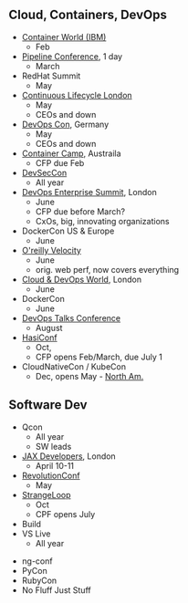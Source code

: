 ## Cloud, Containers, DevOps

* [Container World (IBM)](https://tmt.knect365.com/container-world/)
  - Feb
* [Pipeline Conference](https://pipelineconf.info/), 1 day
  - March
* RedHat Summit
  - May
* [Continuous Lifecycle London](https://continuouslifecycle.london)
  - May
  - CEOs and down
* [DevOps Con](devopsconference.de), Germany
  - May
  - CEOs and down
* [Container Camp](https://2018.container.camp/au/schedule/), Austraila
  - CFP due Feb
* [DevSecCon](https://www.devseccon.com/call-for-proposals/)
  - All year
* [DevOps Enterprise Summit](https://events.itrevolution.com/eur/), London
  - June 
  - CFP due before March?
  - CxOs, big, innovating organizations
* DockerCon US & Europe
  - June
* [O'reilly Velocity](conferences.oreilly.com/velocity/vl-ca)
  - June
  - orig. web perf, now covers everything
* [Cloud & DevOps World](https://tmt.knect365.com/cloud-devops-world/), London
  - June
* DockerCon
  - June
* [DevOps Talks Conference](http://devopstalks.com/submit_talk.html)
  - August
* [HasiConf](https://www.hashiconf.com/call-for-proposals.html)
  - Oct, 
  - CFP opens Feb/March, due July 1
* CloudNativeCon / KubeCon
  - Dec, opens May - [North Am.](https://events.linuxfoundation.org/events/kubecon-cloudnativecon-north-america-2018/program/call-for-proposals-cfp/)

## Software Dev

* Qcon
  - All year
  - SW leads
* [JAX Developers](https://devops.jaxlondon.com/), London
  - April 10-11
* [RevolutionConf](https://revolutionconf.com/)
  - May
* [StrangeLoop](https://www.thestrangeloop.com/cfp.html)
  - Oct
  - CPF opens July
* Build
* VS Live
  - All year
- ng-conf
- PyCon
- RubyCon
- No Fluff Just Stuff